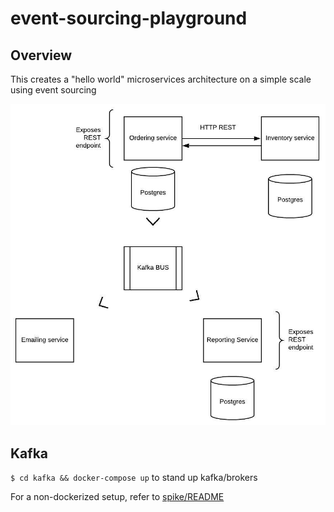 # event-sourcing-playground
## Overview
This creates a "hello world" microservices architecture on a simple scale using event sourcing

![Architecture](event_sourcing_playgound_arch.jpeg)

## Kafka
`$ cd kafka && docker-compose up` to stand up kafka/brokers

For a non-dockerized setup, refer to [spike/README](./spike/README.md)